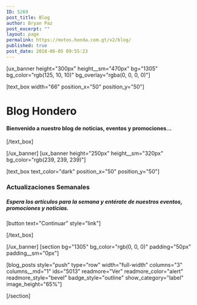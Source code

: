 ```yaml
---
ID: 5269
post_title: Blog
author: Bryan Paz
post_excerpt: ""
layout: page
permalink: https://motos.honda.com.gt/v2/blog/
published: true
post_date: 2018-06-05 09:55:23
---
```

[ux_banner height="300px" height__sm="470px" bg="1305" bg_color="rgb(125, 10, 10)" bg_overlay="rgba(0, 0, 0, 0)"]

[text_box width="66" position_x="50" position_y="50"]

<h1><strong>Blog Hondero</strong></h1>
<h4>Bienvenido a nuestro blog de noticias, eventos y promociones...</h4>

[/text_box]

[/ux_banner]
[ux_banner height="250px" height__sm="320px" bg_color="rgb(239, 239, 239)"]

[text_box text_color="dark" position_x="50" position_y="50"]

<h3><strong>Actualizaciones Semanales</strong></h3>
<h5>Espera los artículos para la semana y entérate de nuestros eventos, promociones y noticias.</h5>
[button text="Continuar" style="link"]


[/text_box]

[/ux_banner]
[section bg="1305" bg_color="rgb(0, 0, 0)" padding="50px" padding__sm="0px"]

[blog_posts style="push" type="row" width="full-width" columns="3" columns__md="1" ids="5013" readmore="Ver" readmore_color="alert" readmore_style="bevel" badge_style="outline" show_category="label" image_height="65%"]


[/section]
